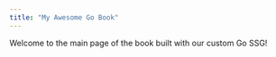 ```yaml
---
title: "My Awesome Go Book"
---
```

Welcome to the main page of the book built with our custom Go SSG!
